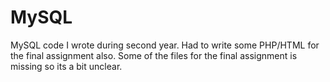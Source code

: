 # MySQL
MySQL code I wrote during second year. Had to write some PHP/HTML for the final assignment also. Some of the files for the final assignment is missing so its a bit unclear.

